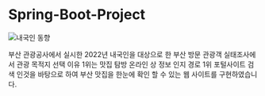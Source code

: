 # Spring-Boot-Project

![내국인 동향](https://github.com/ssoyeonnii/Spring-Boot-Project/assets/147587808/bab8bf3f-c416-4fed-9640-20261e4d71e9)

부산 관광공사에서 실시한 2022년 내국인을 대상으로 한 부산 방문 관광객 실태조사에서
관광 목적지 선택 이유 1위는 맛집 탐방
온라인 상 정보 인지 경로 1위 포털사이트 검색 인것을 바탕으로 하여
부산 맛집을 한눈에 확인 할 수 있는 웹 사이트를 구현하였습니다.

